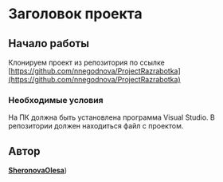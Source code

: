 # Заголовок проекта

## Начало работы 

 Клонируем проект из репозитория по ссылке [https://github.com/nnegodnova/ProjectRazrabotka](https://github.com/nnegodnova/ProjectRazrabotka)
 
### Необходимые условия

На ПК должна быть установлена программа Visual Studio. В репозитории должен находиться файл с проектом.

## Автор

[**SheronovaOlesa**](https://github.com/olesa141))
